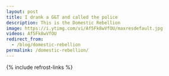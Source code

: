 ```yaml
---
layout: post
title: I drank a G&T and called the police
description: This is the Domestic Rebellion
image: https://i.ytimg.com/vi/Af5Fk8wVfOU/maxresdefault.jpg
videos: Af5Fk8wVfOU
redirect_from:
  - /blog/domestic-rebellion
permalink: /domestic-rebellion/
---
```


<div class="youtube-player" data-id="{{ page.videos }}" data-thumb="{{ page.image }}"></div>

{% include refrost-links %}

<div class="youtube-player" data-id="NBZFYpatfPw" data-thumb="https://i.ytimg.com/vi/NBZFYpatfPw/maxresdefault.jpg"></div>

<div class="youtube-player" data-id="tk6vPdownsg" data-thumb="https://i.ytimg.com/vi/tk6vPdownsg/maxresdefault.jpg"></div>
